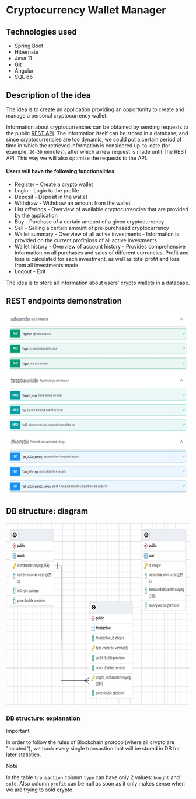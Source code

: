 # Cryptocurrency Wallet Manager

## Technologies used
* Spring Boot
* Hibernate
* Java 11
* Git
* Angular
* SQL db

## Description of the idea
The idea is to create an application providing an opportunity to create and manage a personal cryptocurrency wallet.

Information about cryptocurrencies can be obtained by sending requests to the public [REST API](https://www.coinapi.io/). The information itself can be stored in a database, and since cryptocurrencies are too dynamic, we could put a certain period of time in which the retrieved information is considered up-to-date (for example, ```20-30``` minutes), after which a new request is made until The REST API. This way we will also optimize the requests to the API.

#### Users will have the following functionalities:
- Register – Create a crypto wallet
- Login – Login to the profile
- Deposit - Deposit in the wallet
- Withdraw - Withdraw an amount from the wallet
- List offerings - Overview of available cryptocurrencies that are provided by the application
- Buy - Purchase of a certain amount of a given cryptocurrency
- Sell - Selling a certain amount of pre-purchased cryptocurrency
- Wallet summary - Overview of all active investments - Information is provided on the current profit/loss of all active investments
- Wallet history - Overview of account history - Provides comprehensive information on all purchases and sales of different currencies. Profit and loss is calculated for each investment, as well as total profit and loss from all investments made
- Logout - Exit

The idea is to store all information about users' crypto wallets in a database.

## REST endpoints demonstration
<!--![REST endpoints](./img/REST%20structure.jpg)-->
<img src="./img/REST%20structure.jpg" alt="REST endpoints" width="1000" height="500">

## DB structure: diagram
<!--![DB structure](./img/DB%20structure.png)-->
<img src="./img/DB%20structure.jpg" alt="DB structure" width="1000" height="500">

### DB structure: explanation
> [!IMPORTANT]
> In order to follow the rules of Blockchain protocol(where all crypto are "located"), we track every single transaction that will be stored in DB for later statistics.

> [!NOTE]
> In the table ```transaction``` column ```type``` can have only 2 values: ```bought``` and ```sold```. Also column ```profit``` can be null as soon as it only makes sense when we are trying to sold crypto.
